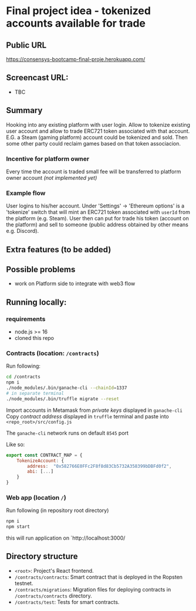 
# Final project idea - tokenized accounts available for trade
  

## Public URL

https://consensys-bootcamp-final-proje.herokuapp.com/

## Screencast URL:

- TBC

## Summary

Hooking into any existing platform with user login. Allow to tokenize existing user account and allow to trade ERC721 token associated with that account.
E.G. a Steam (gaming platform) account could be tokenized and sold. Then some other party could reclaim games based on that token associacion.

### Incentive for platform owner

Every time the account is traded small fee will be transferred to platform owner account *(not implemented yet)*

### Example flow
User logins to his/her account. Under 'Settings' -> 'Ethereum options' is a 'tokenize' switch that will mint an ERC721 token associated with `userId` from the platform (e.g. Steam). User then can put for trade his token (account on the platform) and sell to someone (public address obtained by other means e.g. Discord).

  

## Extra features (to be added)


  

## Possible problems

- work on Platform side to integrate with web3 flow

## Running locally:

### requirements

- node.js >= 16
- cloned this repo

### Contracts (location: `/contracts`)
Run following:
```bash
cd /contracts
npm i
./node_modules/.bin/ganache-cli --chainId=1337
# in separate terminal
./node_modules/.bin/truffle migrate --reset
```
Import accounts in Metamask from *private keys* displayed in `ganache-cli`
Copy *contract address* displayed in `truffle` terminal and paste into `<repo_root>/src/config.js`

The `ganache-cli` network runs on default `8545` port

Like so:
```javascript
export const CONTRACT_MAP = {
	TokenizeAccount: {
		address:  "0x582766E0FFc2F8f8d83Cb5732A358399bDBFd0f2",
		abi: [...]
	}
}
```

### Web app (location `/`)
Run following (in repository root directory)
```bash
npm i
npm start
```
this will run application on `http://localhost:3000/

## Directory structure

-   `<root>`: Project's React frontend.
-   `/contracts/contracts`: Smart contract that is deployed in the Ropsten testnet.
-   `/contracts/migrations`: Migration files for deploying contracts in  `/contracts/contracts`  directory.
-   `/contracts/test`: Tests for smart contracts.